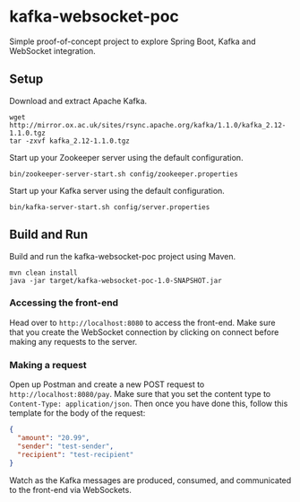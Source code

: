 # kafka-websocket-poc
Simple proof-of-concept project to explore Spring Boot, Kafka and WebSocket integration.

## Setup
Download and extract Apache Kafka.
```
wget http://mirror.ox.ac.uk/sites/rsync.apache.org/kafka/1.1.0/kafka_2.12-1.1.0.tgz
tar -zxvf kafka_2.12-1.1.0.tgz
```

Start up your Zookeeper server using the default configuration.
```
bin/zookeeper-server-start.sh config/zookeeper.properties
```

Start up your Kafka server using the default configuration.
```
bin/kafka-server-start.sh config/server.properties
```

## Build and Run
Build and run the kafka-websocket-poc project using Maven.
```
mvn clean install
java -jar target/kafka-websocket-poc-1.0-SNAPSHOT.jar
```

### Accessing the front-end
Head over to `http://localhost:8080` to access the front-end. Make sure that you create the WebSocket connection by clicking on connect before making any requests to the server.

### Making a request
Open up Postman and create a new POST request to `http://localhost:8080/pay`. Make sure that you set the content type to `Content-Type: application/json`. Then once you have done this, follow this template for the body of the request:
```json
{
  "amount": "20.99",
  "sender": "test-sender",
  "recipient": "test-recipient"
}
```
Watch as the Kafka messages are produced, consumed, and communicated to the front-end via WebSockets.
